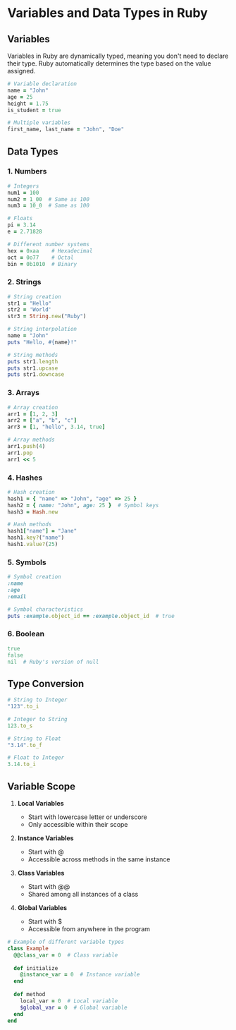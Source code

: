 # Variables and Data Types in Ruby

## Variables
Variables in Ruby are dynamically typed, meaning you don't need to declare their type. Ruby automatically determines the type based on the value assigned.

```ruby
# Variable declaration
name = "John"
age = 25
height = 1.75
is_student = true

# Multiple variables
first_name, last_name = "John", "Doe"
```

## Data Types

### 1. Numbers
```ruby
# Integers
num1 = 100
num2 = 1_00  # Same as 100
num3 = 10_0  # Same as 100

# Floats
pi = 3.14
e = 2.71828

# Different number systems
hex = 0xaa    # Hexadecimal
oct = 0o77    # Octal
bin = 0b1010  # Binary
```

### 2. Strings
```ruby
# String creation
str1 = "Hello"
str2 = 'World'
str3 = String.new("Ruby")

# String interpolation
name = "John"
puts "Hello, #{name}!"

# String methods
puts str1.length
puts str1.upcase
puts str1.downcase
```

### 3. Arrays
```ruby
# Array creation
arr1 = [1, 2, 3]
arr2 = ["a", "b", "c"]
arr3 = [1, "hello", 3.14, true]

# Array methods
arr1.push(4)
arr1.pop
arr1 << 5
```

### 4. Hashes
```ruby
# Hash creation
hash1 = { "name" => "John", "age" => 25 }
hash2 = { name: "John", age: 25 }  # Symbol keys
hash3 = Hash.new

# Hash methods
hash1["name"] = "Jane"
hash1.key?("name")
hash1.value?(25)
```

### 5. Symbols
```ruby
# Symbol creation
:name
:age
:email

# Symbol characteristics
puts :example.object_id == :example.object_id  # true
```

### 6. Boolean
```ruby
true
false
nil  # Ruby's version of null
```

## Type Conversion
```ruby
# String to Integer
"123".to_i

# Integer to String
123.to_s

# String to Float
"3.14".to_f

# Float to Integer
3.14.to_i
```

## Variable Scope
1. **Local Variables**
   - Start with lowercase letter or underscore
   - Only accessible within their scope

2. **Instance Variables**
   - Start with @
   - Accessible across methods in the same instance

3. **Class Variables**
   - Start with @@
   - Shared among all instances of a class

4. **Global Variables**
   - Start with $
   - Accessible from anywhere in the program

```ruby
# Example of different variable types
class Example
  @@class_var = 0  # Class variable
  
  def initialize
    @instance_var = 0  # Instance variable
  end
  
  def method
    local_var = 0  # Local variable
    $global_var = 0  # Global variable
  end
end
``` 